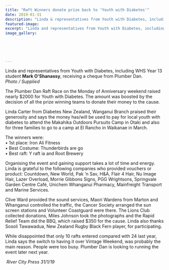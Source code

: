 ```yaml
---
title: "Raft Winners donate prize back to ‘Youth with Diabetes'"
date: 2019-01-31
description: "Linda & representatives from Youth with Diabetes, including WHS Year 13 student Mark O'Shanassy, receiving a cheque..."
featured-image: 
excerpt: "Linda and representatives from Youth with Diabetes, including WHS Year 13 student Mark O'Shanassy, receiving a cheque from Plumber Dan."
image_gallery:
	
	
	
	
	
---
```


<p><span><span>Linda and representatives from Youth with Diabetes, including WHS Year 13 student <strong>Mark O'Shanassy</strong>, receiving a cheque from Plumber Dan.<br /><em>Photo / Supplied</em></span></span></p>
<p><span>The Plumber Dan Raft Race on the Monday of Anniversary weekend raised nearly $2000 for Youth with Diabetes. The amount was boosted by the decision of all the prize winning teams to donate their money to the cause.</span></p>
<p><span>Linda Carter from Diabetes New Zealand, Wanganui Branch praised their generosity and says the money has/will be used to pay</span><span class="text_exposed_show">&nbsp;for local youth with diabetes to attend the Makahika Outdoors Pursuits Camp in Otaki and also for three families to go to a camp at El Rancho in Waikanae in March.<br /></span></p>
<p><span class="text_exposed_show">The winners were:<br />&bull; 1st place: Iron Ali Fitness<br />&bull; Best Costume: Thunderbirds are go<br />&bull; Best raft: Y raft ia and Root Brewery<br /></span></p>
<p><span class="text_exposed_show">Organising the event and gaining support takes a lot of time and energy. Linda is grateful to the following companies who provided vouchers or product: Countdown, New World, Pak &lsquo;n Sav, H&amp;A, Flair 4 Hair, Nu Image Hair, Lazer Overload, Morrie Gibbons Signs, PGG Wrightsons, Springvale Garden Centre Caf&eacute;, Unichem Whanganui Pharmacy, Mainfreight Transport and Marine Services.<br /></span></p>
<p><span class="text_exposed_show">Clive Ward provided the sound services, Maori Wardens from Marton and Whanganui controlled the traffic, the Cancer Society arranged the sun screen stations and Volunteer Coastguard were there. The Lions Club collected donations, Miles Johnson took the photographs and the Rapid Relief Team did the BBQ, which raised $350 for the cause. Linda also thanks Sosoli Tawawadua, New Zealand Rugby Black Fern player, for participating.<br /></span></p>
<p><span class="text_exposed_show">While disappointed that only 10 rafts entered compared with 24 last year, Linda says the switch to having it over Vintage Weekend, was probably the main reason. People were too busy. Plumber Dan is looking to running the event later next year.</span></p>
<p><span class="text_exposed_show">&nbsp;<em>River City Press 31/1/19</em></span></p>

